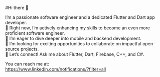 #Hi there 👋 




I’m a passionate software engineer and a dedicated Flutter and Dart app developer.  
🔭 Right now, I’m actively enhancing my skills to become an even more proficient software engineer.  
🌱 I’m eager to dive deeper into mobile and backend development.  
👯 I’m looking for exciting opportunities to collaborate on impactful open-source projects.  
💬 Let’s connect! Ask me about Flutter, Dart, Firebase, C++, and C#.  

You can reach me at:  
https://www.linkedin.com/notifications/?filter=all
 

